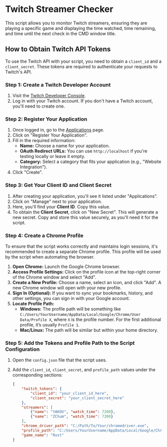 # Twitch Streamer Checker

This script allows you to monitor Twitch streamers, ensuring they are playing a specific game and displaying the time watched, time remaining, and time until the next check in the CMD window title.

## How to Obtain Twitch API Tokens

To use the Twitch API with your script, you need to obtain a `client_id` and a `client_secret`. These tokens are required to authenticate your requests to Twitch's API.

### Step 1: Create a Twitch Developer Account

1. Visit the [Twitch Developer Console](https://dev.twitch.tv/console).
2. Log in with your Twitch account. If you don't have a Twitch account, you'll need to create one.

### Step 2: Register Your Application

1. Once logged in, go to the [Applications](https://dev.twitch.tv/console/apps) page.
2. Click on "Register Your Application".
3. Fill in the required information:
   - **Name:** Choose a name for your application.
   - **OAuth Redirect URLs:** You can use `http://localhost` if you're testing locally or leave it empty.
   - **Category:** Select a category that fits your application (e.g., "Website Integration").
4. Click "Create".

### Step 3: Get Your Client ID and Client Secret

1. After creating your application, you'll see it listed under "Applications".
2. Click on "Manage" next to your application.
3. Here, you'll find your **Client ID**. Copy this value.
4. To obtain the **Client Secret**, click on "New Secret". This will generate a new secret. Copy and store this value securely, as you'll need it for the script.

### Step 4: Create a Chrome Profile

To ensure that the script works correctly and maintains login sessions, it's recommended to create a separate Chrome profile. This profile will be used by the script when automating the browser.

1. **Open Chrome:** Launch the Google Chrome browser.
2. **Access Profile Settings:** Click on the profile icon at the top-right corner of the Chrome window and select "Add".
3. **Create a New Profile:** Choose a name, select an icon, and click "Add". A new Chrome window will open with your new profile.
4. **Sign In (Optional):** If you want to sync your bookmarks, history, and other settings, you can sign in with your Google account.
5. **Locate Profile Path:** 
   - **Windows:** The profile path will be something like `C:/Users/YourUsername/AppData/Local/Google/Chrome/User Data/Profile X`, where `X` is the profile number. For the first additional profile, it’s usually `Profile 1`.
   - **Mac/Linux:** The path will be similar but within your home directory.

### Step 5: Add the Tokens and Profile Path to the Script Configuration

1. Open the `config.json` file that the script uses.
2. Add the `client_id`, `client_secret`, and `profile_path` values under the corresponding sections:

   ```json
   {
       "twitch_tokens": {
           "client_id": "your_client_id_here",
           "client_secret": "your_client_secret_here"
       },
       "streamers": [
           {"name": "YAKOV", "watch_time": 7200},
           {"name": "ZChum", "watch_time": 7200}
       ],
       "chrome_driver_path": "C:/Path/To/Your/chromedriver.exe",
       "profile_path": "C:/Users/YourUsername/AppData/Local/Google/Chrome/User Data/Profile 1",
       "game_name": "Rust"
   }
